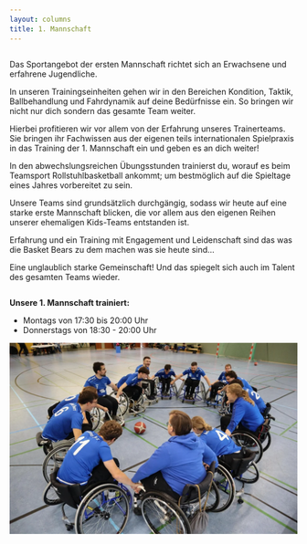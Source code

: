 ```yaml
---
layout: columns
title: 1. Mannschaft
---
```


<div class="column is-6" markdown="1">

Das Sportangebot der ersten Mannschaft richtet sich an Erwachsene und erfahrene Jugendliche.

In unseren Trainingseinheiten gehen wir in den Bereichen Kondition, Taktik, Ballbehandlung und Fahrdynamik auf deine Bedürfnisse ein. So bringen wir nicht nur dich sondern das gesamte Team weiter.

Hierbei profitieren wir vor allem von der Erfahrung unseres Trainerteams. Sie bringen ihr Fachwissen aus der eigenen teils internationalen Spielpraxis in das Training der 1. Mannschaft ein und geben es an dich weiter!

In den abwechslungsreichen Übungsstunden trainierst du, worauf es beim Teamsport Rollstuhlbasketball ankommt; um bestmöglich auf die Spieltage eines Jahres vorbereitet zu sein.

Unsere Teams sind grundsätzlich durchgängig, sodass wir heute auf eine starke erste Mannschaft blicken, die vor allem aus den eigenen Reihen unserer ehemaligen Kids-Teams entstanden ist.

Erfahrung und ein Training mit Engagement und Leidenschaft sind das was die Basket Bears zu dem machen was sie heute sind…

Eine unglaublich starke Gemeinschaft! Und das spiegelt sich auch im Talent des gesamten Teams wieder.

</div>
<div class="column is-1"></div>
<div class="column is-5" markdown="1">

**Unsere 1. Mannschaft trainiert:**
- Montags von 17:30 bis 20:00 Uhr 
- Donnerstags von 18:30 - 20:00 Uhr

<div class="card">
  <img src="/img/erste-mannschaft.webp">
</div>

</div>
